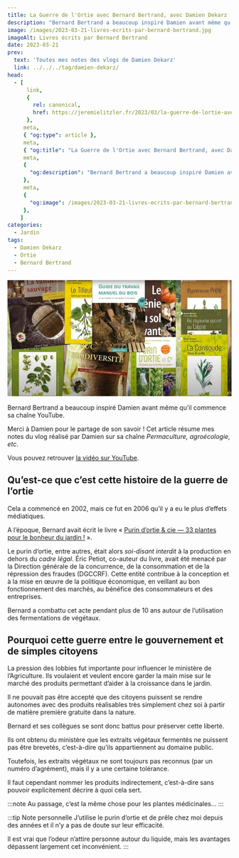 ```yaml
---
title: La Guerre de l'Ortie avec Bernard Bertrand, avec Damien Dekarz
description: "Bernard Bertrand a beaucoup inspiré Damien avant même qu'il commence sa chaîne YouTube."
image: /images/2023-03-21-livres-ecrits-par-bernard-bertrand.jpg
imageAlt: Livres écrits par Bernard Bertrand
date: 2023-03-21
prev:
  text: 'Toutes mes notes des vlogs de Damien Dekarz'
  link: ../../../tag/damien-dekarz/
head:
  - [
      link,
      {
        rel: canonical,
        href: https://jeremielitzler.fr/2023/03/la-guerre-de-lortie-avec-bernard-bertrand-damien-dekarz,
      },
     meta,
     { "og:type": article },
     meta,
     { "og:title": "La Guerre de l'Ortie avec Bernard Bertrand, avec Damien Dekarz" },
     meta,
     {
       "og:description": "Bernard Bertrand a beaucoup inspiré Damien avant même qu'il commence sa chaîne YouTube.",
     },
     meta,
     {
       "og:image": /images/2023-03-21-livres-ecrits-par-bernard-bertrand.jpg,
     },
    ]
categories:
  - Jardin
tags:
  - Damien Dekarz
  - Ortie
  - Bernard Bertrand
---
```


![Livres écrits par Bernard Bertrand](/images/2023-03-21-livres-ecrits-par-bernard-bertrand.jpg 'Crédits: image extraite du vlog de Damien Dekarz')

Bernard Bertrand a beaucoup inspiré Damien avant même qu’il commence sa chaîne YouTube.

Merci à Damien pour le partage de son savoir ! Cet article résume mes notes du vlog réalisé par Damien sur sa chaîne _Permaculture, agroécologie, etc_.

<!-- more -->

Vous pouvez retrouver [la vidéo sur YouTube](https://www.youtube.com/watch?v=Px-SqmqSQaI).

## Qu’est-ce que c’est cette histoire de la guerre de l’ortie

Cela a commencé en 2002, mais ce fut en 2006 qu’il y a eu le plus d’effets médiatiques.

A l’époque, Bernard avait écrit le livre « [Purin d’ortie & cie — 33 plantes pour le bonheur du jardin !](https://amzn.to/3FDvy9r) ».

Le purin d’ortie, entre autres, était alors _soi-disant interdit_ à la production en dehors du _cadre légal_. Éric Petiot, co-auteur du livre, avait été menacé par la Direction générale de la concurrence, de la consommation et de la répression des fraudes (DGCCRF). Cette entité contribue à la conception et à la mise en œuvre de la politique économique, en veillant au bon fonctionnement des marchés, au bénéfice des consommateurs et des entreprises.

Bernard a combattu cet acte pendant plus de 10 ans autour de l’utilisation des fermentations de végétaux.

## Pourquoi cette guerre entre le gouvernement et de simples citoyens

La pression des lobbies fut importante pour influencer le ministère de l’Agriculture. Ils voulaient et veulent encore garder la main mise sur le marché des produits permettant d’aider à la croissance dans le jardin.

Il ne pouvait pas être accepté que des citoyens puissent se rendre autonomes avec des produits réalisables très simplement chez soi à partir de matière première gratuite dans la nature.

Bernard et ses collègues se sont donc battus pour préserver cette liberté.

Ils ont obtenu du ministère que les extraits végétaux fermentés ne puissent pas être brevetés, c’est-à-dire qu’ils appartiennent au domaine public.

Toutefois, les extraits végétaux ne sont toujours pas reconnus (par un numéro d’agrément), mais il y a une certaine tolérance.

Il faut cependant nommer les produits indirectement, c’est-à-dire sans pouvoir explicitement décrire à quoi cela sert.

:::note Au passage, c’est la même chose pour les plantes médicinales… :::

:::tip Note personnelle J’utilise le purin d’ortie et de prêle chez moi depuis des années et il n’y a pas de doute sur leur efficacité.

Il est vrai que l’odeur n’attire personne autour du liquide, mais les avantages dépassent largement cet inconvénient. :::
